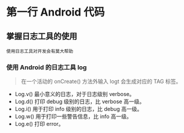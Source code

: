# 第一行 Android 代码

## 掌握日志工具的使用
    使用日志工具对开发会有莫大帮助
### 使用 Android 的日志工具 log
> 在一个活动的 onCreate() 方法外输入 logt 会生成对应的 TAG 标签。
- Log.v() 最小意义的日志，对于日志级别 verbose。
- Log.d() 打印 debug 级别的日志，比 verbose 高一级。
- Log.i() 用于打印 info 级别的日志，比 debug 高一级。
- Log.w() 用于打印一些警告信息，比 info 高一级。
- Log.e() 打印 error。
